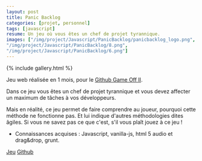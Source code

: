 ```yaml
---
layout: post
title: Panic Backlog
categories: [projet, personnel]
tags: [javascript]
resume: Un jeu où vous êtes un chef de projet tyrannique.
images: ["/img/project/Javascript/PanicBacklog/panicbacklog_logo.png", "/img/project/Javascript/PanicBacklog/9.png", 
"/img/project/Javascript/PanicBacklog/8.png", 
"/img/project/Javascript/PanicBacklog/6.png"]
---
```

{% include gallery.html %}

Jeu web réalisée en 1 mois, pour le <a href="https://github.com/blog/1674-github-game-off-ii" target="_blank">Github Game Off II</a>.

Dans ce jeu vous êtes un chef de projet tyrannique et vous devez affecter un maximum de tâches à vos développeurs.

Mais en réalité, ce jeu permet de faire comprendre au joueur, pourquoi cette méthode ne fonctionne pas. Et lui indique d'autres méthodologies dites âgiles. Si vous ne savez pas ce que c'est, s'il vous plaît jouez à ce jeu !  

* Connaissances acquises : Javascript, vanilla-js, html 5 audio et drag&drop, grunt.

<div class="container-link">
  <a href="http://froggies.github.io/game-off-2013/" target="_blank">Jeu</a>
  <a href="https://github.com/Froggies/game-off-2013/" target="_blank">Github</a>
</div>
